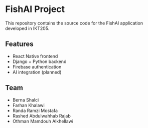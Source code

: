 # FishAI Project
This repository contains the source code for the FishAI application developed in IKT205.


## Features
- React Native frontend
- Django + Python backend
- Firebase authentication
- AI integration (planned)

## Team
- Berna Shalci
- Farhan Khalawi
- Randa Ramzi Mostafa
- Rashed Abdulwahhab Rajab
- Othman Mamdouh Alkhellawi

